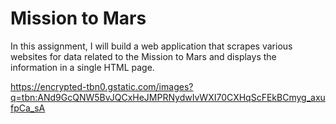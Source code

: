# Mission to Mars


In this assignment, I will build a web application that scrapes various websites for data related to the Mission to Mars and displays the information in a single HTML page.

https://encrypted-tbn0.gstatic.com/images?q=tbn:ANd9GcQNW5BvJQCxHeJMPRNydwIvWXI70CXHqScFEkBCmyg_axufpCa_sA
